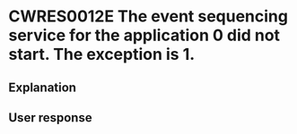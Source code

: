 # CWRES0012E The event sequencing service for the application 0 did not start. The exception is 1.

## Explanation

## User response